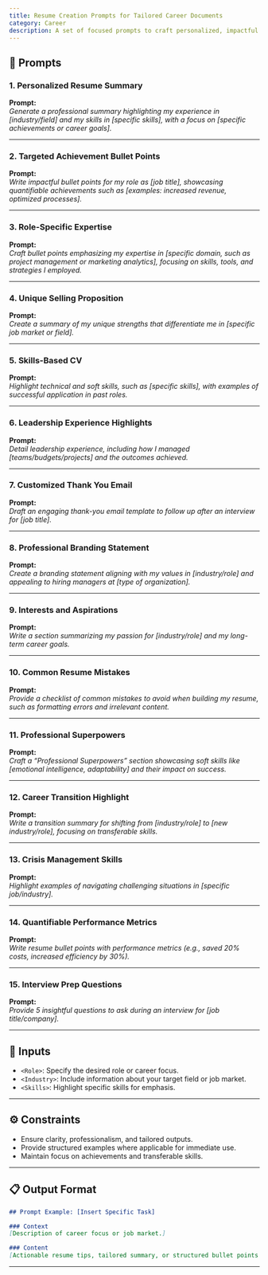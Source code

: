 ```yaml
---
title: Resume Creation Prompts for Tailored Career Documents
category: Career
description: A set of focused prompts to craft personalized, impactful resumes and other career-related materials.
---
```


## 🔧 Prompts

### 1. **Personalized Resume Summary**  
**Prompt:**  
*Generate a professional summary highlighting my experience in [industry/field] and my skills in [specific skills], with a focus on [specific achievements or career goals].*

---

### 2. **Targeted Achievement Bullet Points**  
**Prompt:**  
*Write impactful bullet points for my role as [job title], showcasing quantifiable achievements such as [examples: increased revenue, optimized processes].*

---

### 3. **Role-Specific Expertise**  
**Prompt:**  
*Craft bullet points emphasizing my expertise in [specific domain, such as project management or marketing analytics], focusing on skills, tools, and strategies I employed.*

---

### 4. **Unique Selling Proposition**  
**Prompt:**  
*Create a summary of my unique strengths that differentiate me in [specific job market or field].*

---

### 5. **Skills-Based CV**  
**Prompt:**  
*Highlight technical and soft skills, such as [specific skills], with examples of successful application in past roles.*

---

### 6. **Leadership Experience Highlights**  
**Prompt:**  
*Detail leadership experience, including how I managed [teams/budgets/projects] and the outcomes achieved.*

---

### 7. **Customized Thank You Email**  
**Prompt:**  
*Draft an engaging thank-you email template to follow up after an interview for [job title].*

---

### 8. **Professional Branding Statement**  
**Prompt:**  
*Create a branding statement aligning with my values in [industry/role] and appealing to hiring managers at [type of organization].*

---

### 9. **Interests and Aspirations**  
**Prompt:**  
*Write a section summarizing my passion for [industry/role] and my long-term career goals.*

---

### 10. **Common Resume Mistakes**  
**Prompt:**  
*Provide a checklist of common mistakes to avoid when building my resume, such as formatting errors and irrelevant content.*

---

### 11. **Professional Superpowers**  
**Prompt:**  
*Craft a “Professional Superpowers” section showcasing soft skills like [emotional intelligence, adaptability] and their impact on success.*

---

### 12. **Career Transition Highlight**  
**Prompt:**  
*Write a transition summary for shifting from [industry/role] to [new industry/role], focusing on transferable skills.*

---

### 13. **Crisis Management Skills**  
**Prompt:**  
*Highlight examples of navigating challenging situations in [specific job/industry].*

---

### 14. **Quantifiable Performance Metrics**  
**Prompt:**  
*Write resume bullet points with performance metrics (e.g., saved 20% costs, increased efficiency by 30%).*

---

### 15. **Interview Prep Questions**  
**Prompt:**  
*Provide 5 insightful questions to ask during an interview for [job title/company].*

---

## 🧩 Inputs

- `<Role>`: Specify the desired role or career focus.  
- `<Industry>`: Include information about your target field or job market.  
- `<Skills>`: Highlight specific skills for emphasis.  

---

## ⚙️ Constraints

- Ensure clarity, professionalism, and tailored outputs.  
- Provide structured examples where applicable for immediate use.  
- Maintain focus on achievements and transferable skills.

---

## 📋 Output Format

```markdown
## Prompt Example: [Insert Specific Task]

### Context
[Description of career focus or job market.]

### Content
[Actionable resume tips, tailored summary, or structured bullet points.]
```

---
